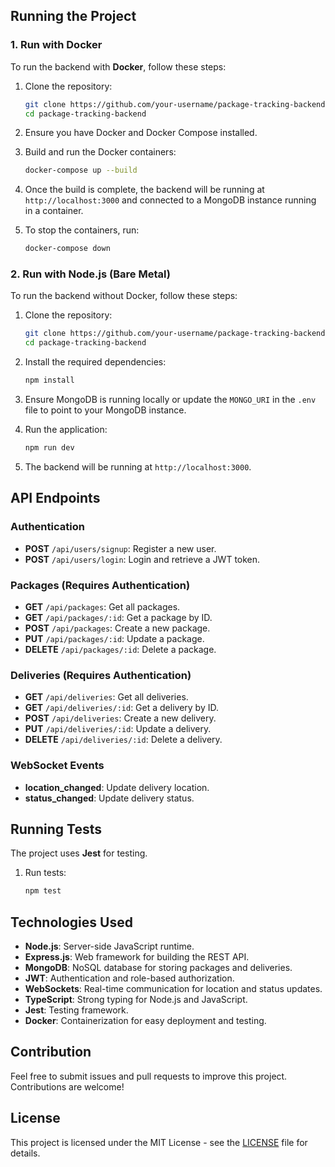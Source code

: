 
## Running the Project

### 1. Run with Docker

To run the backend with **Docker**, follow these steps:

1. Clone the repository:
    ```bash
    git clone https://github.com/your-username/package-tracking-backend.git
    cd package-tracking-backend
    ```

2. Ensure you have Docker and Docker Compose installed.

3. Build and run the Docker containers:
    ```bash
    docker-compose up --build
    ```

4. Once the build is complete, the backend will be running at `http://localhost:3000` and connected to a MongoDB instance running in a container.

5. To stop the containers, run:
    ```bash
    docker-compose down
    ```

### 2. Run with Node.js (Bare Metal)

To run the backend without Docker, follow these steps:

1. Clone the repository:
    ```bash
    git clone https://github.com/your-username/package-tracking-backend.git
    cd package-tracking-backend
    ```

2. Install the required dependencies:
    ```bash
    npm install
    ```

3. Ensure MongoDB is running locally or update the `MONGO_URI` in the `.env` file to point to your MongoDB instance.

4. Run the application:
    ```bash
    npm run dev
    ```

5. The backend will be running at `http://localhost:3000`.

## API Endpoints

### Authentication

- **POST** `/api/users/signup`: Register a new user.
- **POST** `/api/users/login`: Login and retrieve a JWT token.

### Packages (Requires Authentication)

- **GET** `/api/packages`: Get all packages.
- **GET** `/api/packages/:id`: Get a package by ID.
- **POST** `/api/packages`: Create a new package.
- **PUT** `/api/packages/:id`: Update a package.
- **DELETE** `/api/packages/:id`: Delete a package.

### Deliveries (Requires Authentication)

- **GET** `/api/deliveries`: Get all deliveries.
- **GET** `/api/deliveries/:id`: Get a delivery by ID.
- **POST** `/api/deliveries`: Create a new delivery.
- **PUT** `/api/deliveries/:id`: Update a delivery.
- **DELETE** `/api/deliveries/:id`: Delete a delivery.

### WebSocket Events 

- **location_changed**: Update delivery location.
- **status_changed**: Update delivery status.

## Running Tests

The project uses **Jest** for testing.

1. Run tests:
    ```bash
    npm test
    ```

## Technologies Used

- **Node.js**: Server-side JavaScript runtime.
- **Express.js**: Web framework for building the REST API.
- **MongoDB**: NoSQL database for storing packages and deliveries.
- **JWT**: Authentication and role-based authorization.
- **WebSockets**: Real-time communication for location and status updates.
- **TypeScript**: Strong typing for Node.js and JavaScript.
- **Jest**: Testing framework.
- **Docker**: Containerization for easy deployment and testing.

## Contribution

Feel free to submit issues and pull requests to improve this project. Contributions are welcome!

## License

This project is licensed under the MIT License - see the [LICENSE](LICENSE) file for details.

